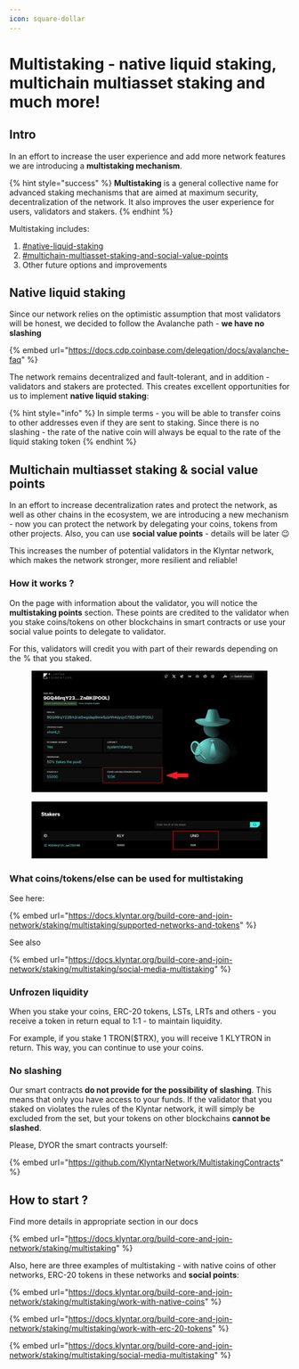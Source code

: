 ```yaml
---
icon: square-dollar
---
```


# Multistaking - native liquid staking, multichain multiasset staking and much more!

## Intro

In an effort to increase the user experience and add more network features we are introducing a **multistaking mechanism**.

{% hint style="success" %}
**Multistaking** is a general collective name for advanced staking mechanisms that are aimed at maximum security, decentralization of the network. It also improves the user experience for users, validators and stakers.
{% endhint %}

Multistaking includes:

1. [#native-liquid-staking](multistaking-native-liquid-staking-multichain-multiasset-staking-and-much-more.md#native-liquid-staking "mention")
2. [#multichain-multiasset-staking-and-social-value-points](multistaking-native-liquid-staking-multichain-multiasset-staking-and-much-more.md#multichain-multiasset-staking-and-social-value-points "mention")
3. Other future options and improvements

## Native liquid staking

Since our network relies on the optimistic assumption that most validators will be honest, we decided to follow the Avalanche path - **we have no slashing**

{% embed url="https://docs.cdp.coinbase.com/delegation/docs/avalanche-faq" %}

The network remains decentralized and fault-tolerant, and in addition - validators and stakers are protected. This creates excellent opportunities for us to implement **native liquid staking**:

{% hint style="info" %}
In simple terms - you will be able to transfer coins to other addresses even if they are sent to staking. Since there is no slashing - the rate of the native coin will always be equal to the rate of the liquid staking token
{% endhint %}

## Multichain multiasset staking & social value points

In an effort to increase decentralization rates and protect the network, as well as other chains in the ecosystem, we are introducing a new mechanism - now you can protect the network by delegating your coins, tokens from other projects. Also, you can use **social value points** - details will be later :wink:

This increases the number of potential validators in the Klyntar network, which makes the network stronger, more resilient and reliable!

### How it works ?

On the page with information about the validator, you will notice the **multistaking points** section. These points are credited to the validator when you stake coins/tokens on other blockchains in smart contracts or use your social value points to delegate to validator.

For this, validators will credit you with part of their rewards depending on the % that you staked.

<figure><img src="../.gitbook/assets/image.png" alt=""><figcaption></figcaption></figure>

<figure><img src="../.gitbook/assets/image (1).png" alt=""><figcaption></figcaption></figure>

### What coins/tokens/else can be used for multistaking

See here:

{% embed url="https://docs.klyntar.org/build-core-and-join-network/staking/multistaking/supported-networks-and-tokens" %}

See also

{% embed url="https://docs.klyntar.org/build-core-and-join-network/staking/multistaking/social-media-multistaking" %}

### Unfrozen liquidity

When you stake your coins, ERC-20 tokens, LSTs, LRTs and others - you receive a token in return equal to 1:1 - to maintain liquidity.

For example, if you stake 1 TRON($TRX), you will receive 1 KLYTRON in return. This way, you can continue to use your coins.

### No slashing

Our smart contracts **do not provide for the possibility of slashing**. This means that only you have access to your funds. If the validator that you staked on violates the rules of the Klyntar network, it will simply be excluded from the set, but your tokens on other blockchains **cannot be slashed**.

Please, DYOR the smart contracts yourself:

{% embed url="https://github.com/KlyntarNetwork/MultistakingContracts" %}

## How to start ?

Find more details in appropriate section in our docs

{% embed url="https://docs.klyntar.org/build-core-and-join-network/staking/multistaking" %}

Also, here are three examples of multistaking - with native coins of other networks, ERC-20 tokens in these networks and **social points**:

{% embed url="https://docs.klyntar.org/build-core-and-join-network/staking/multistaking/work-with-native-coins" %}

{% embed url="https://docs.klyntar.org/build-core-and-join-network/staking/multistaking/work-with-erc-20-tokens" %}

{% embed url="https://docs.klyntar.org/build-core-and-join-network/staking/multistaking/social-media-multistaking" %}
